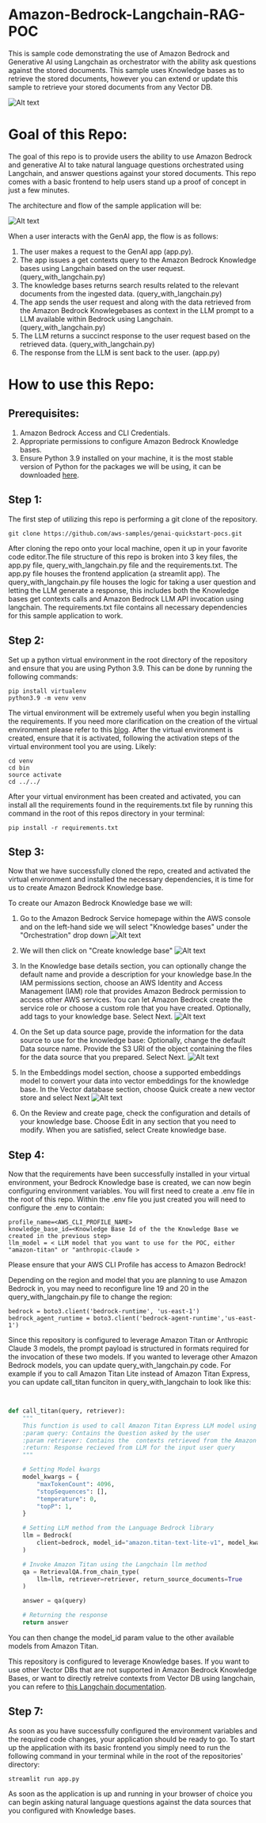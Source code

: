 # Amazon-Bedrock-Langchain-RAG-POC

This is sample code demonstrating the use of Amazon Bedrock and Generative AI using Langchain as orchestrator with the ability ask questions against the stored documents. This sample uses Knowledge bases as to retrieve the stored documents, however you can extend or update this sample to retrieve your stored documents from any Vector DB.

![Alt text](images/demo_image.png)
# **Goal of this Repo:**

The goal of this repo is to provide users the ability to use Amazon Bedrock and generative AI to take natural language questions orchestrated using Langchain, and answer questions against your stored documents.
This repo comes with a basic frontend to help users stand up a proof of concept in just a few minutes.

The architecture and flow of the sample application will be:

![Alt text](images/architecture_diagram.png "POC Architecture")

When a user interacts with the GenAI app, the flow is as follows:

1. The user makes a request to the GenAI app (app.py).
2. The app issues a get contexts query to the Amazon Bedrock Knowledge bases using Langchain based on the user request. (query_with_langchain.py)
3. The knowledge bases returns search results related to the relevant documents from the ingested data. (query_with_langchain.py)
4. The app sends the user request and along with the data retrieved from the Amazon Bedrock Knowlegebases as context in the LLM prompt to a LLM available within Bedrock using Langchain. (query_with_langchain.py)
5. The LLM returns a succinct response to the user request based on the retrieved data. (query_with_langchain.py)
6. The response from the LLM is sent back to the user. (app.py)

# How to use this Repo:

## Prerequisites:

1. Amazon Bedrock Access and CLI Credentials.
2. Appropriate permissions to configure Amazon Bedrock Knowledge bases.
3. Ensure Python 3.9 installed on your machine, it is the most stable version of Python for the packages we will be using, it can be downloaded [here](https://www.python.org/downloads/release/python-3911/).

## Step 1:

The first step of utilizing this repo is performing a git clone of the repository.

```
git clone https://github.com/aws-samples/genai-quickstart-pocs.git
```

After cloning the repo onto your local machine, open it up in your favorite code editor.The file structure of this repo is broken into 3 key files,
the app.py file,  query_with_langchain.py file and the requirements.txt.
The app.py file houses the frontend application (a streamlit app).
The query_with_langchain.py file houses the logic for taking a user question and letting the LLM generate a response, this includes both the Knowledge bases get contexts calls and Amazon Bedrock LLM API invocation using langchain.
The requirements.txt file contains all necessary dependencies for this sample application to work.

## Step 2:

Set up a python virtual environment in the root directory of the repository and ensure that you are using Python 3.9. This can be done by running the following commands:

```
pip install virtualenv
python3.9 -m venv venv
```

The virtual environment will be extremely useful when you begin installing the requirements. If you need more clarification on the creation of the virtual environment please refer to this [blog](https://www.freecodecamp.org/news/how-to-setup-virtual-environments-in-python/).
After the virtual environment is created, ensure that it is activated, following the activation steps of the virtual environment tool you are using. Likely:

```
cd venv
cd bin
source activate
cd ../../
```

After your virtual environment has been created and activated, you can install all the requirements found in the requirements.txt file by running this command in the root of this repos directory in your terminal:

```
pip install -r requirements.txt
```

## Step 3:

Now that we have successfully cloned the repo, created and activated the virtual environment and installed the necessary dependencies, it is time for us to create Amazon Bedrock Knowledge base.

To create our Amazon Bedrock Knowledge base we will:

1. Go to the Amazon Bedrock Service homepage within the AWS console and on the left-hand side we will select "Knowledge bases" under the "Orchestration" drop down ![Alt text](images/amazon_bedrock_homepage.png "Amazon Bedrock Homepage")

2. We will then click on "Create knowledge base" ![Alt text](images/knowledgeBase_homepage.png "Amazon Bedrock Create Knowledge base")

3. In the Knowledge base details section, you can optionally change the default name and provide a description for your knowledge base.In the IAM permissions section, choose an AWS Identity and Access Management (IAM) role that provides Amazon Bedrock permission to access other AWS services. You can let Amazon Bedrock create the service role or choose a custom role that you have created. Optionally, add tags to your knowledge base. Select Next. ![Alt text](images/kb_first_page.png "Knowledge base details")

4. On the Set up data source page, provide the information for the data source to use for the knowledge base: Optionally, change the default Data source name. Provide the S3 URI of the object containing the files for the data source that you prepared. Select Next. ![Alt text](images/kb_datasource_page.png "Set up Data Source")

5. In the Embeddings model section, choose a supported embeddings model to convert your data into vector embeddings for the knowledge base. In the Vector database section, choose Quick create a new vector store and select Next ![Alt text](images/kb_vectordb_page.png "Select Embeddings Model")

6. On the Review and create page, check the configuration and details of your knowledge base. Choose Edit in any section that you need to modify. When you are satisfied, select Create knowledge base.


## Step 4:

Now that the requirements have been successfully installed in your virtual environment, your Bedrock Knowledge base is created, we can now begin configuring environment variables.
You will first need to create a .env file in the root of this repo. Within the .env file you just created you will need to configure the .env to contain:

```
profile_name=<AWS_CLI_PROFILE_NAME>
knowledge_base_id=<Knowledge Base Id of the the Knowledge Base we created in the previous step>
llm_model = < LLM model that you want to use for the POC, either "amazon-titan" or "anthropic-claude >
```

Please ensure that your AWS CLI Profile has access to Amazon Bedrock!

Depending on the region and model that you are planning to use Amazon Bedrock in, you may need to reconfigure line 19 and 20 in the query_with_langchain.py file to change the region:

```
bedrock = boto3.client('bedrock-runtime', 'us-east-1')
bedrock_agent_runtime = boto3.client('bedrock-agent-runtime','us-east-1')
```
Since this repository is configured to leverage Amazon Titan or Anthropic Claude 3 models, the prompt payload is structured in formats required for the invocation of these two models. 
If you wanted to leverage other Amazon Bedrock models, you can update query_with_langchain.py code. 
For example if you to call Amazon Titan Lite instead of Amazon Titan Express, you can update call_titan funciton in query_with_langchain to look like this:

```python

        
def call_titan(query, retriever):
    """
    This function is used to call Amazon Titan Express LLM model using Langchain.
    :param query: Contains the Question asked by the user
    :param retriever: Contains the  contexts retrieved from the Amazon Bedrock Knowledge base
    :return: Response recieved from LLM for the input user query
    """

    # Setting Model kwargs
    model_kwargs = {
        "maxTokenCount": 4096,
        "stopSequences": [],
        "temperature": 0,
        "topP": 1,
    }

    # Setting LLM method from the Language Bedrock library
    llm = Bedrock(
        client=bedrock, model_id="amazon.titan-text-lite-v1", model_kwargs={} #updating the model_id param to to Amazon Titan Lite
    )

    # Invoke Amazon Titan using the Langchain llm method
    qa = RetrievalQA.from_chain_type(
        llm=llm, retriever=retriever, return_source_documents=True
    )

    answer = qa(query)

    # Returning the response
    return answer        
```

You can then change the model_id param value to the other available models from Amazon Titan.

This repository is configured to leverage Knowledge bases. 
If you want to use other Vector DBs that are not supported in Amazon Bedrock Knowledge Bases, or want to directly retreive contexts from Vector DB using langchain, you can refere to [this Langchain documentation](https://www.freecodecamp.org/news/how-to-setup-virtual-environments-in-python/).


## Step 7:

As soon as you have successfully configured the environment variables and the required code changes, your application should be ready to go.
To start up the application with its basic frontend you simply need to run the following command in your terminal while in the root of the repositories' directory:

```
streamlit run app.py
```

As soon as the application is up and running in your browser of choice you can begin asking natural language questions against the data sources that you configured with Knowledge bases.
